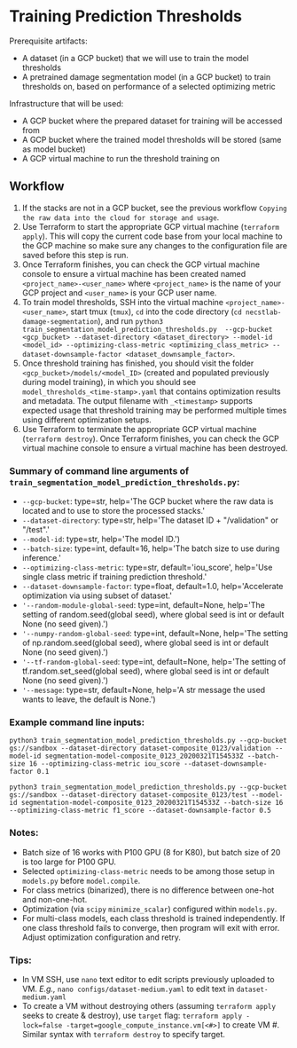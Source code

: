 # Training Prediction Thresholds

Prerequisite artifacts:
* A dataset (in a GCP bucket) that we will use to train the model thresholds
* A pretrained damage segmentation model (in a GCP bucket) to train thresholds on, based on performance of a selected optimizing metric

Infrastructure that will be used:
* A GCP bucket where the prepared dataset for training will be accessed from
* A GCP bucket where the trained model thresholds will be stored (same as model bucket)
* A GCP virtual machine to run the threshold training on

## Workflow
1. If the stacks are not in a GCP bucket, see the previous workflow `Copying the raw data into the cloud for storage and usage`.
1. Use Terraform to start the appropriate GCP virtual machine (`terraform apply`). This will copy the current code base from your local machine to the GCP machine so make sure any changes to the configuration file are saved before this step is run.
1. Once Terraform finishes, you can check the GCP virtual machine console to ensure a virtual machine has been created named `<project_name>-<user_name>` where `<project_name>` is the name of your GCP project and `<user_name>` is your GCP user name.
1. To train model thresholds, SSH into the virtual machine `<project_name>-<user_name>`, start tmux (`tmux`), `cd` into the code directory (`cd necstlab-damage-segmentation`), and run `python3 train_segmentation_model_prediction_thresholds.py  --gcp-bucket <gcp_bucket> --dataset-directory <dataset_directory> --model-id <model_id> --optimizing-class-metric <optimizing_class_metric> --dataset-downsample-factor <dataset_downsample_factor>`.
1. Once threshold training has finished, you should visit the folder `<gcp_bucket>/models/<model_ID>` (created and populated previously during model training), in which you should see `model_thresholds_<time-stamp>.yaml` that contains optimization results and metadata. The output filename with  `_<timestamp>` supports expected usage that threshold training may be performed multiple times using different optimization setups.
1. Use Terraform to terminate the appropriate GCP virtual machine (`terraform destroy`). Once Terraform finishes, you can check the GCP virtual machine console to ensure a virtual machine has been destroyed. 

### Summary of command line arguments of `train_segmentation_model_prediction_thresholds.py`:

* `--gcp-bucket`:
        type=str,
        help='The GCP bucket where the raw data is located and to use to store the processed stacks.'
* `--dataset-directory`:
        type=str,
        help='The dataset ID + "/validation" or "/test".'
* `--model-id`:
        type=str,
        help='The model ID.')
* `--batch-size`:
        type=int,
        default=16,
        help='The batch size to use during inference.'
* `--optimizing-class-metric`:
        type=str,
        default='iou_score',
        help='Use single class metric if training prediction threshold.'
* `--dataset-downsample-factor`:
        type=float,
        default=1.0,
        help='Accelerate optimization via using subset of dataset.'
* `'--random-module-global-seed`:
        type=int,
        default=None,
        help='The setting of random.seed(global seed), where global seed is int or default None (no seed given).')
* `'--numpy-random-global-seed`:
        type=int,
        default=None,
        help='The setting of np.random.seed(global seed), where global seed is int or default None (no seed given).')
* `'--tf-random-global-seed`:
        type=int,
        default=None,
        help='The setting of tf.random.set_seed(global seed), where global seed is int or default None (no seed given).')
* `'--message`:
        type=str,
        default=None,
        help='A str message the used wants to leave, the default is None.')  

### Example command line inputs:

```
python3 train_segmentation_model_prediction_thresholds.py --gcp-bucket gs://sandbox --dataset-directory dataset-composite_0123/validation --model-id segmentation-model-composite_0123_20200321T154533Z --batch-size 16 --optimizing-class-metric iou_score --dataset-downsample-factor 0.1

python3 train_segmentation_model_prediction_thresholds.py --gcp-bucket gs://sandbox --dataset-directory dataset-composite_0123/test --model-id segmentation-model-composite_0123_20200321T154533Z --batch-size 16 --optimizing-class-metric f1_score --dataset-downsample-factor 0.5
```
        
### Notes:

- Batch size of 16 works with P100 GPU (8 for K80), but batch size of 20 is too large for P100 GPU.
- Selected `optimizing-class-metric` needs to be among those setup in `models.py` before `model.compile`.
- For class metrics (binarized), there is no difference between one-hot and non-one-hot.
- Optimization (via `scipy` `minimize_scalar`) configured within `models.py`.
- For multi-class models, each class threshold is trained independently. If one class threshold fails to converge, then program will exit with error. Adjust optimization configuration and retry.

### Tips:

- In VM SSH, use `nano` text editor to edit scripts previously uploaded to VM. _E.g.,_ `nano configs/dataset-medium.yaml` to edit text in `dataset-medium.yaml`
- To create a VM without destroying others (assuming `terraform apply` seeks to create & destroy), use `target` flag: `terraform apply -lock=false -target=google_compute_instance.vm[<#>]` to create VM #. Similar syntax with `terraform destroy` to specify target. 
